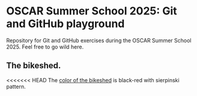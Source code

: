 # OSCAR Summer School 2025: Git and GitHub playground

Repository for Git and GitHub exercises during the OSCAR Summer School 2025.
Feel free to go wild here.


## The bikeshed.

<<<<<<< HEAD
The [color of the bikeshed](https://bikeshed.com) is black-red with sierpinski pattern.


